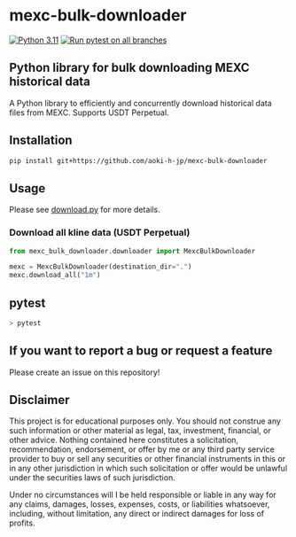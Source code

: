 # mexc-bulk-downloader

[![Python 3.11](https://img.shields.io/badge/python-3.11-blue.svg)](https://www.python.org/downloads/release/python-3110//)
[![Run pytest on all branches](https://github.com/aoki-h-jp/mexc-bulk-downloader/actions/workflows/pytest.yml/badge.svg?branch=main)](https://github.com/aoki-h-jp/mexc-bulk-downloader/actions/workflows/pytest.yml)


## Python library for bulk downloading MEXC historical data
A Python library to efficiently and concurrently download historical data files from MEXC. Supports USDT Perpetual.

## Installation

```bash
pip install git+https://github.com/aoki-h-jp/mexc-bulk-downloader
```

## Usage
Please see [download.py](example/download.py) for more details.
### Download all kline data (USDT Perpetual)

```python
from mexc_bulk_downloader.downloader import MexcBulkDownloader

mexc = MexcBulkDownloader(destination_dir=".")
mexc.download_all("1m")
```

## pytest
```bash
> pytest
```

## If you want to report a bug or request a feature
Please create an issue on this repository!

## Disclaimer
This project is for educational purposes only. You should not construe any such information or other material as legal,
tax, investment, financial, or other advice. Nothing contained here constitutes a solicitation, recommendation,
endorsement, or offer by me or any third party service provider to buy or sell any securities or other financial
instruments in this or in any other jurisdiction in which such solicitation or offer would be unlawful under the
securities laws of such jurisdiction.

Under no circumstances will I be held responsible or liable in any way for any claims, damages, losses, expenses, costs,
or liabilities whatsoever, including, without limitation, any direct or indirect damages for loss of profits.
